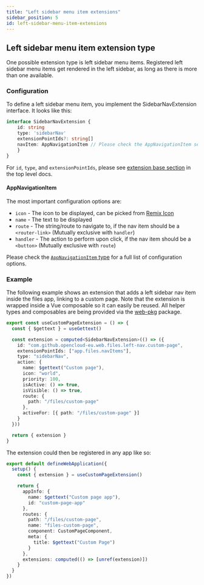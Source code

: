 ```yaml
---
title: "Left sidebar menu item extensions"
sidebar_position: 5
id: left-sidebar-menu-item-extensions
---
```


## Left sidebar menu item extension type

One possible extension type is left sidebar menu items. Registered left sidebar menu items get rendered in the left sidebar, as long as there is more than one available.

### Configuration

To define a left sidebar menu item, you implement the SidebarNavExtension interface.
It looks like this:

```typescript
interface SidebarNavExtension {
    id: string
    type: 'sidebarNav'
    extensionPointIds?: string[]
    navItem: AppNavigationItem // Please check the AppNavigationItem section below
    }
}
```

For `id`, `type`, and `extensionPointIds`, please see [extension base section](./../#extension-base-configuration) in the top level docs.

#### AppNavigationItem

The most important configuration options are:

- `icon` - The icon to be displayed, can be picked from [Remix Icon](https://remixicon.com/)
- `name` - The text to be displayed
- `route` - The string/route to navigate to, if the nav item should be a `<router-link>` (Mutually exclusive with `handler`)
- `handler` - The action to perform upon click, if the nav item should be a `<button>` (Mutually exclusive with `route`)

Please check the [`AppNavigationItem` type](https://github.com/opencloud-eu/web/blob/f069ce44919cde5d112c68a519d433e015a4a011/packages/web-pkg/src/apps/types.ts#L14) for a full list of configuration options.

### Example

The following example shows an extension that adds a left sidebar nav item inside the files app, linking to a custom page. Note that the extension is wrapped inside a Vue composable so it can easily be reused. All helper types and composables are being provided via the [web-pkg](https://github.com/opencloud-eu/web/tree/main/packages/web-pkg) package.

```typescript
export const useCustomPageExtension = () => {
  const { $gettext } = useGettext()

  const extension = computed<SidebarNavExtension>(() => ({
    id: "com.github.opencloud-eu.web.files.left-nav.custom-page",
    extensionPointIds: ["app.files.navItems"],
    type: "sidebarNav",
    action: {
      name: $gettext("Custom page"),
      icon: "world",
      priority: 100,
      isActive: () => true,
      isVisible: () => true,
      route: {
        path: "/files/custom-page"
      },
      activeFor: [{ path: "/files/custom-page" }]
    }
  }))

  return { extension }
}
```

The extension could then be registered in any app like so:

```typescript
export default defineWebApplication({
  setup() {
    const { extension } = useCustomPageExtension()

    return {
      appInfo: {
        name: $gettext("Custom page app"),
        id: "custom-page-app"
      },
      routes: {
        path: "/files/custom-page",
        name: "files-custom-page",
        component: CustomPageComponent,
        meta: {
          title: $gettext("Custom Page")
        }
      },
      extensions: computed(() => [unref(extension)])
    }
  }
})
```
